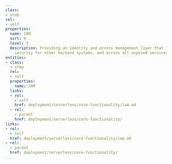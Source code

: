 ```yaml
---
class:
- stop
rel:
- self
properties:
  name: IAM
  sort: 9
  level: 3
  description: Providing an identity and access management layer that is in sync with
    security for other backend systems, and across all exposed services.
entities:
- class:
  - stop
  rel:
  - self
  properties:
    name: IAM
  links:
  - rel:
    - self
    href: deployment/serverless/core-functionality/iam.md
  - rel:
    - parent
    href: deployment/serverless/core-functionality/
links:
- rel:
  - self
  href: deployment/serverless/core-functionality/iam.md
- rel:
  - parent
  href: deployment/serverless/core-functionality/
...
```

